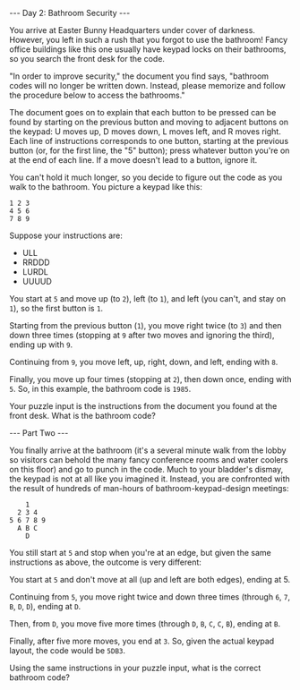 --- Day 2: Bathroom Security ---

You arrive at Easter Bunny Headquarters under cover of darkness. However, you left in such a rush that you forgot to use the bathroom! Fancy office buildings like this one usually have keypad locks on their bathrooms, so you search the front desk for the code.

"In order to improve security," the document you find says, "bathroom codes will no longer be written down. Instead, please memorize and follow the procedure below to access the bathrooms."

The document goes on to explain that each button to be pressed can be found by starting on the previous button and moving to adjacent buttons on the keypad: U moves up, D moves down, L moves left, and R moves right. Each line of instructions corresponds to one button, starting at the previous button (or, for the first line, the "5" button); press whatever button you're on at the end of each line. If a move doesn't lead to a button, ignore it.

You can't hold it much longer, so you decide to figure out the code as you walk to the bathroom. You picture a keypad like this:

```
1 2 3
4 5 6
7 8 9
```

Suppose your instructions are:

* ULL
* RRDDD
* LURDL
* UUUUD


You start at `5` and move up (to `2`), left (to `1`), and left (you can't, and stay on `1`), so the first button is `1`.

Starting from the previous button (`1`), you move right twice (to `3`) and then down three times (stopping at `9` after two moves and ignoring the third), ending up with `9`.

Continuing from `9`, you move left, up, right, down, and left, ending with `8`.

Finally, you move up four times (stopping at `2`), then down once, ending with `5`.
So, in this example, the bathroom code is `1985`.

Your puzzle input is the instructions from the document you found at the front desk. What is the bathroom code?

--- Part Two ---

You finally arrive at the bathroom (it's a several minute walk from the lobby so visitors can behold the many fancy conference rooms and water coolers on this floor) and go to punch in the code. Much to your bladder's dismay, the keypad is not at all like you imagined it. Instead, you are confronted with the result of hundreds of man-hours of bathroom-keypad-design meetings:

```
    1
  2 3 4
5 6 7 8 9
  A B C
    D
```

You still start at `5` and stop when you're at an edge, but given the same instructions as above, the outcome is very different:


You start at `5` and don't move at all (up and left are both edges), ending at 5.

Continuing from `5`, you move right twice and down three times (through `6`, `7`, `B`, `D`, `D`), ending at `D`.

Then, from `D`, you move five more times (through `D`, `B`, `C`, `C`, `B`), ending at `B`.

Finally, after five more moves, you end at `3`.
So, given the actual keypad layout, the code would be `5DB3`.

Using the same instructions in your puzzle input, what is the correct bathroom code?
